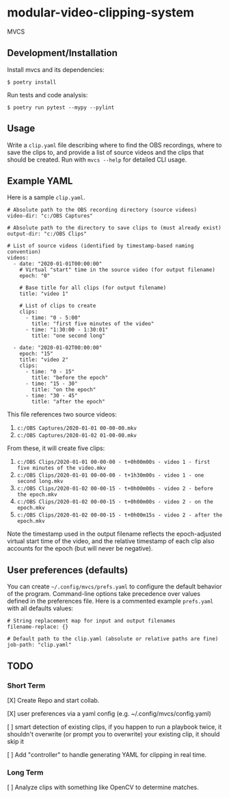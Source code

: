 # modular-video-clipping-system
MVCS

## Development/Installation

Install mvcs and its dependencies:

    $ poetry install

Run tests and code analysis:

    $ poetry run pytest --mypy --pylint

## Usage

Write a `clip.yaml` file describing where to find the OBS recordings, where to
save the clips to, and provide a list of source videos and the clips that
should be created. Run with `mvcs --help` for detailed CLI usage.

## Example YAML

Here is a sample `clip.yaml`.

    # Absolute path to the OBS recording directory (source videos)
    video-dir: "c:/OBS Captures"

    # Absolute path to the directory to save clips to (must already exist)
    output-dir: "c:/OBS Clips"

    # List of source videos (identified by timestamp-based naming convention)
    videos:
      - date: "2020-01-01T00:00:00"
        # Virtual "start" time in the source video (for output filename)
        epoch: "0"

        # Base title for all clips (for output filename)
        title: "video 1"

        # List of clips to create
        clips:
          - time: "0 - 5:00"
            title: "first five minutes of the video"
          - time: "1:30:00 - 1:30:01"
            title: "one second long"

      - date: "2020-01-02T00:00:00"
        epoch: "15"
        title: "video 2"
        clips:
          - time: "0 - 15"
            title: "before the epoch"
          - time: "15 - 30"
            title: "on the epoch"
          - time: "30 - 45"
            title: "after the epoch"

This file references two source videos:

1. `c:/OBS Captures/2020-01-01 00-00-00.mkv`
2. `c:/OBS Captures/2020-01-02 01-00-00.mkv`

From these, it will create five clips:

1. `c:/OBS Clips/2020-01-01 00-00-00 - t+0h00m00s - video 1 - first five minutes of the video.mkv`
2. `c:/OBS Clips/2020-01-01 00-00-00 - t+1h30m00s - video 1 - one second long.mkv`
3. `c:/OBS Clips/2020-01-02 00-00-15 - t+0h00m00s - video 2 - before the epoch.mkv`
4. `c:/OBS Clips/2020-01-02 00-00-15 - t+0h00m00s - video 2 - on the epoch.mkv`
5. `c:/OBS Clips/2020-01-02 00-00-15 - t+0h00m15s - video 2 - after the epoch.mkv`

Note the timestamp used in the output filename reflects the epoch-adjusted
virtual start time of the video, and the relative timestamp of each clip also
accounts for the epoch (but will never be negative).

## User preferences (defaults)

You can create `~/.config/mvcs/prefs.yaml` to configure the default behavior of
the program. Command-line options take precedence over values defined in the
preferences file. Here is a commented example `prefs.yaml` with all defaults
values:

    # String replacement map for input and output filenames
    filename-replace: {}

    # Default path to the clip.yaml (absolute or relative paths are fine)
    job-path: "clip.yaml"

## TODO
### Short Term
[X] Create Repo and start collab.

[X] user preferences via a yaml config (e.g. ~/.config/mvcs/config.yaml)

[ ] smart detection of existing clips, if you happen to run a playbook twice, it shouldn't overwrite (or prompt you to overwrite) your existing clip, it should skip it

[ ] Add "controller" to handle generating YAML for clipping in real time.

### Long Term
[ ] Analyze clips with something like OpenCV to determine matches.
